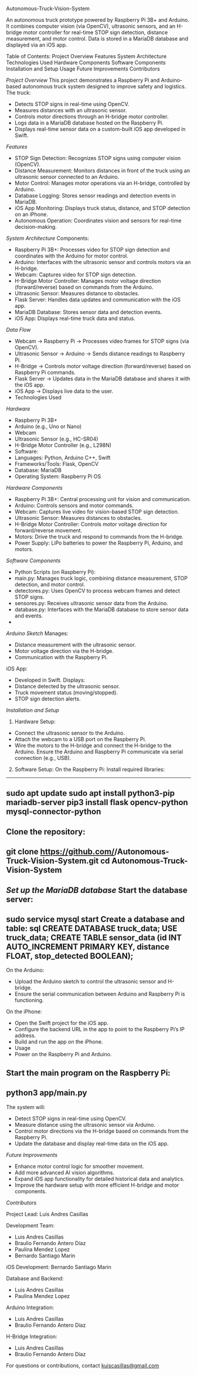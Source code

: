 Autonomous-Truck-Vision-System

An autonomous truck prototype powered by Raspberry Pi 3B+ and Arduino. It combines computer vision (via OpenCV), ultrasonic sensors, and an H-bridge motor controller for real-time STOP sign detection, distance measurement, and motor control. Data is stored in a MariaDB database and displayed via an iOS app.

Table of Contents:
  Project Overview
  Features
  System Architecture
  Technologies Used
  Hardware Components
  Software Components
  Installation and Setup
  Usage
  Future Improvements
  Contributors
  
*Project Overview*
This project demonstrates a Raspberry Pi and Arduino-based autonomous truck system designed to improve safety and logistics. The truck:
- Detects STOP signs in real-time using OpenCV.
- Measures distances with an ultrasonic sensor.
- Controls motor directions through an H-bridge motor controller.
- Logs data in a MariaDB database hosted on the Raspberry Pi.
- Displays real-time sensor data on a custom-built iOS app developed in Swift.
  
*Features*
- STOP Sign Detection: Recognizes STOP signs using computer vision (OpenCV).
- Distance Measurement: Monitors distances in front of the truck using an ultrasonic sensor connected to an Arduino.
- Motor Control: Manages motor operations via an H-bridge, controlled by Arduino.
- Database Logging: Stores sensor readings and detection events in MariaDB.
- iOS App Monitoring: Displays truck status, distance, and STOP detection on an iPhone.
- Autonomous Operation: Coordinates vision and sensors for real-time decision-making.
  
*System Architecture*
Components:
- Raspberry Pi 3B+: Processes video for STOP sign detection and coordinates with the Arduino for motor control.
- Arduino: Interfaces with the ultrasonic sensor and controls motors via an H-bridge.
- Webcam: Captures video for STOP sign detection.
- H-Bridge Motor Controller: Manages motor voltage direction (forward/reverse) based on commands from the Arduino.
- Ultrasonic Sensor: Measures distance to obstacles.
- Flask Server: Handles data updates and communication with the iOS app.
- MariaDB Database: Stores sensor data and detection events.
- iOS App: Displays real-time truck data and status.
  
*Data Flow*
- Webcam → Raspberry Pi → Processes video frames for STOP signs (via OpenCV).
- Ultrasonic Sensor → Arduino → Sends distance readings to Raspberry Pi.
- H-Bridge → Controls motor voltage direction (forward/reverse) based on Raspberry Pi commands.
- Flask Server → Updates data in the MariaDB database and shares it with the iOS app.
- iOS App → Displays live data to the user.
- Technologies Used

*Hardware*
- Raspberry Pi 3B+
- Arduino (e.g., Uno or Nano)
- Webcam
- Ultrasonic Sensor (e.g., HC-SR04)
- H-Bridge Motor Controller (e.g., L298N)
- Software:
- Languages: Python, Arduino C++, Swift
- Frameworks/Tools: Flask, OpenCV
- Database: MariaDB
- Operating System: Raspberry Pi OS
  
*Hardware Components*
- Raspberry Pi 3B+: Central processing unit for vision and communication.
- Arduino: Controls sensors and motor commands.
- Webcam: Captures live video for vision-based STOP sign detection.
- Ultrasonic Sensor: Measures distances to obstacles.
- H-Bridge Motor Controller: Controls motor voltage direction for forward/reverse movement.
- Motors: Drive the truck and respond to commands from the H-bridge.
- Power Supply: LiPo batteries to power the Raspberry Pi, Arduino, and motors.
  
*Software Components*
- Python Scripts (on Raspberry Pi):
- main.py: Manages truck logic, combining distance measurement, STOP detection, and motor control.
- detectores.py: Uses OpenCV to process webcam frames and detect STOP signs.
- sensores.py: Receives ultrasonic sensor data from the Arduino.
- database.py: Interfaces with the MariaDB database to store sensor data and events.
- 
*Arduino Sketch*
Manages:
- Distance measurement with the ultrasonic sensor.
- Motor voltage direction via the H-bridge.
- Communication with the Raspberry Pi.
  
iOS App:
- Developed in Swift.
Displays:
- Distance detected by the ultrasonic sensor.
- Truck movement status (moving/stopped).
- STOP sign detection alerts.
  
*Installation and Setup*
1. Hardware Setup:
- Connect the ultrasonic sensor to the Arduino.
- Attach the webcam to a USB port on the Raspberry Pi.
- Wire the motors to the H-bridge and connect the H-bridge to the Arduino.
Ensure the Arduino and Raspberry Pi communicate via serial connection (e.g., USB).
2. Software Setup:
On the Raspberry Pi:
Install required libraries:
----------------------------------------------------------------------------------------------------
sudo apt update
sudo apt install python3-pip mariadb-server
pip3 install flask opencv-python mysql-connector-python
-----------------------------------------------------------------------------------------------------

Clone the repository:
------------------------------------------------------------------------------------------------------
git clone https://github.com/<your-username>/Autonomous-Truck-Vision-System.git
cd Autonomous-Truck-Vision-System
------------------------------------------------------------------------------------------------------

*Set up the MariaDB database*
Start the database server:
-------------------------------------------------------------------------------------------------------
sudo service mysql start
Create a database and table:
sql
CREATE DATABASE truck_data;
USE truck_data;
CREATE TABLE sensor_data (id INT AUTO_INCREMENT PRIMARY KEY, distance FLOAT, stop_detected BOOLEAN);
--------------------------------------------------------------------------------------------------------

On the Arduino:
- Upload the Arduino sketch to control the ultrasonic sensor and H-bridge.
- Ensure the serial communication between Arduino and Raspberry Pi is functioning.
  
On the iPhone:
- Open the Swift project for the iOS app.
- Configure the backend URL in the app to point to the Raspberry Pi’s IP address.
- Build and run the app on the iPhone.
- Usage
- Power on the Raspberry Pi and Arduino.
  
Start the main program on the Raspberry Pi:
-----------------------------------------------------------------------------------------------
python3 app/main.py
-----------------------------------------------------------------------------------------------

The system will:
- Detect STOP signs in real-time using OpenCV.
- Measure distance using the ultrasonic sensor via Arduino.
- Control motor directions via the H-bridge based on commands from the Raspberry Pi.
- Update the database and display real-time data on the iOS app.

*Future Improvements*
- Enhance motor control logic for smoother movement.
- Add more advanced AI vision algorithms.
- Expand iOS app functionality for detailed historical data and analytics.
- Improve the hardware setup with more efficient H-bridge and motor components.
  
*Contributors*

Project Lead: Luis Andres Casillas

Development Team: 
- Luis Andres Casillas
- Braulio Fernando Antero Díaz
- Paulina Mendez Lopez
- Bernardo Santiago Marin

iOS Development: Bernardo Santiago Marin

Database and Backend: 
- Luis Andres Casillas
- Paulina Mendez Lopez
  
Arduino Integration:
- Luis Andres Casillas
- Braulio Fernando Antero Díaz
  
H-Bridge Integration:
- Luis Andres Casillas
- Braulio Fernando Antero Díaz

  
For questions or contributions, contact kuiscasillas@gmail.com
